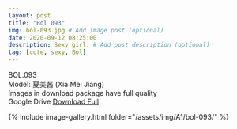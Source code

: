 ```yaml
---
layout: post
title: "Bol 093"
img: bol-093.jpg # Add image post (optional)
date: 2020-09-12 08:25:00
description: Sexy girl. # Add post description (optional)
tag: [cute, sexy, Bol]
---
```

BOL.093  
Model: 夏美酱 (Xia Mei Jiang)                                                  
Images in download package have full quality                    
Google Drive [Download Full](http://gestyy.com/eev6N7)

{% include image-gallery.html folder="/assets/img/A1/bol-093/" %}

